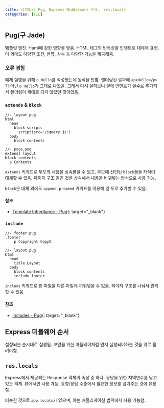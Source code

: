 ```yaml
---
title: \[TIL\] Pug, Express Middleware 순서, `res.locals`
categories: [TIL]
---
```


## Pug(구 Jade)

템플릿 엔진. Haml에 강한 영향을 받음. HTML 태그의 반복성을 인덴트로 대체해 표현. 이 외에도 다양한 조건, 반복, 상속 등 다양한 기능을 제공해줌.

### 오류 경험

예제 실행을 위해 `p Hello`를 작성했는데 동작을 안함. 렌더링된 결과에 `<p>Hello</p>`가 아닌 `p Hello`가 그대로 나왔음. 그래서 다시 살펴보니 앞에 인덴트가 실수로 추가되서 렌더링이 제대로 되지 않았던 것이었음.

### `extends` & `block`

```text
//- layout.pug
html
  head
    block scripts
      script(src='/jquery.js')
  body
    block contents
```

```text
//- page.pug
extends layout
block contents
  p Contents
```

`extends` 키워드로 부모의 내용을 상속받을 수 있고, 부모에 선언된 `block`들을 자식이 대체할 수 있음. 페이지 구조 같은 것을 상속해서 내용을 바꿔넣는 방식으로 사용 가능.

`block`은 대체 외에도 `append`, `prepend` 키워드를 이용해 앞 뒤로 추가할 수 있음.

#### 참조

- [Template Inheritance - Pug](https://pugjs.org/language/inheritance.html){: target="\_blank"}

### `include`

```text
//- footer.pug
.footer
    p Copyright CopyX
```

```text
//- layout.pug
html
  head
    title Layout
  body
    block contents
    include footer
```

`include` 키워드로 한 파일을 다른 파일에 끼워넣을 수 있음. 페이지 구조를 나눠서 관리 할 수 있음.

#### 참조

- [Includes - Pug](https://pugjs.org/language/includes.html){: target="\_blank"}

## Express 미들웨어 순서

설정되는 순서대로 실행됨. 보안을 위한 미들웨어처럼 먼저 실행되야하는 것을 위로 올려야함.

## `res.locals`

Express에서 제공되는 Response 객체의 속성 중 하나. 응답을 위한 지역변수를 담고있는 객체. 뷰에서만 사용 가능. 요청/응답 수준에서 필요한 정보를 넘겨주는 것에 유용함.

비슷한 것으로 `app.locals`가 있으며, 이는 애플리케이션 범위에서 사용 가능함.
